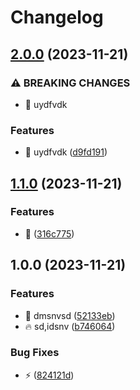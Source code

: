 # Changelog

## [2.0.0](https://github.com/ArnaudTA/test-ci/compare/v1.1.0...v2.0.0) (2023-11-21)


### ⚠ BREAKING CHANGES

* :bug: uydfvdk

### Features

* :bug: uydfvdk ([d9fd191](https://github.com/ArnaudTA/test-ci/commit/d9fd191e4842f9d0d47962b63e15d857ffe014ff))

## [1.1.0](https://github.com/ArnaudTA/test-ci/compare/v1.0.0...v1.1.0) (2023-11-21)


### Features

* :art: ([316c775](https://github.com/ArnaudTA/test-ci/commit/316c77582a1f026fdbe0b67285a9e51c754957c1))

## 1.0.0 (2023-11-21)


### Features

* :art: dmsnvsd ([52133eb](https://github.com/ArnaudTA/test-ci/commit/52133eb701aa7be18d8a2754d30f6d2e10723390))
* :fire: sd,idsnv ([b746064](https://github.com/ArnaudTA/test-ci/commit/b746064b94d556410daa6d49e8e0726f4a22fc03))


### Bug Fixes

* :zap: ([824121d](https://github.com/ArnaudTA/test-ci/commit/824121d4f4b001f8c448d46eb7ef76c81a59fc62))
